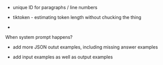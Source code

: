 

- unique ID for paragraphs / line numbers 

- tiktoken - estimating token length without chucking the thing

- 

When system prompt happens?

- add more JSON outut examples, including missing answer examples

- add input examples as well as output examples
